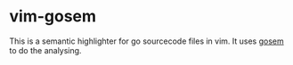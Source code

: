 # vim-gosem

This is a semantic highlighter for go sourcecode files in vim. It uses [gosem](github.com/meonlol/gosem) to do the analysing.
